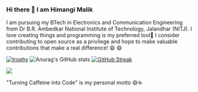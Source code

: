 ### Hi there 👋 I am Himangi Malik

I am pursuing my BTech in Electronics and Communication Engineering from Dr B.R. Ambedkar National Institute of Technology, Jalandhar (NITJ).
I love creating things and programming is my preferred tool💖
I consider contributing to open source as a privilege and hope to make valuable contributions that make a real difference! 😄 😄


[![trophy](https://github-profile-trophy.vercel.app/?username=Himangi-Malik&theme=onedark)](https://github.com/ryo-ma/github-profile-trophy)
![Anurag's GitHub stats](https://github-readme-stats.vercel.app/api?username=Himangi-Malik&count_private=true&theme=dark)
[![GitHub Streak](https://streak-stats.demolab.com/?user=Himangi-Malik&theme=dark)](https://git.io/streak-stats)  

![](https://github-readme-stats.vercel.app/api/top-langs/?username=vineetbambah&theme=merko&hide_border=true&include_all_commits=true&count_private=false&layout=compact)


 "Turning Caffeine into Code" is my personal motto 😄☕
<!--
**Himangi-Malik/Himangi-Malik** is a ✨ _special_ ✨ repository because its `README.md` (this file) appears on your GitHub profile.

Here are some ideas to get you started:

- 🔭 I’m currently working on ...
- 🌱 I’m currently learning ...
- 👯 I’m looking to collaborate on ...
- 🤔 I’m looking for help with ...
- 💬 Ask me about ...
- 📫 How to reach me: ...
- 😄 Pronouns: ...
- ⚡ Fun fact: ...
-->
